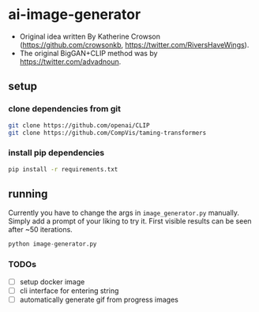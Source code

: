 # ai-image-generator 

- Original idea written By Katherine Crowson (https://github.com/crowsonkb,
https://twitter.com/RiversHaveWings).
- The original BigGAN+CLIP method was by https://twitter.com/advadnoun.


## setup 

### clone dependencies from git 

```sh
git clone https://github.com/openai/CLIP
git clone https://github.com/CompVis/taming-transformers
```

### install pip dependencies

```sh
pip install -r requirements.txt
```

## running 

Currently you have to change the args in `image_generator.py` manually. 
Simply add a prompt of your liking to try it. 
First visible results can be seen after ~50 iterations. 

```python
python image-generator.py
```


### TODOs

- [ ] setup docker image
- [ ] cli interface for entering string
- [ ] automatically generate gif from progress images

